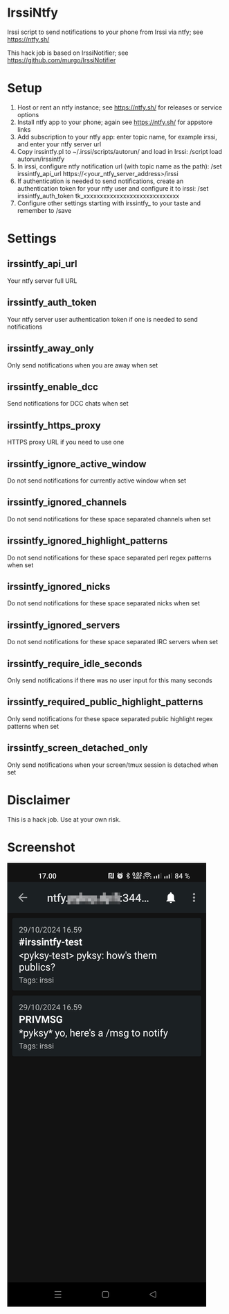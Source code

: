 # IrssiNtfy
Irssi script to send notifications to your phone from Irssi via ntfy; see https://ntfy.sh/

This hack job is based on IrssiNotifier; see https://github.com/murgo/IrssiNotifier

# Setup
1. Host or rent an ntfy instance; see https://ntfy.sh/ for releases or service options
2. Install ntfy app to your phone; again see https://ntfy.sh/ for appstore links
3. Add subscription to your ntfy app: enter topic name, for example irssi, and enter your ntfy server url
4. Copy irssintfy.pl to ~/.irssi/scripts/autorun/ and load in Irssi: /script load autorun/irssintfy
5. In irssi, configure ntfy notification url (with topic name as the path): /set irssintfy_api_url https://<your_ntfy_server_address>/irssi
6. If authentication is needed to send notifications, create an authentication token for your ntfy user and configure it to irssi: /set irssintfy_auth_token tk_xxxxxxxxxxxxxxxxxxxxxxxxxxxxx
7. Configure other settings starting with irssintfy_ to your taste and remember to /save

# Settings
## irssintfy_api_url
Your ntfy server full URL
## irssintfy_auth_token
Your ntfy server user authentication token if one is needed to send notifications
## irssintfy_away_only
Only send notifications when you are away when set
## irssintfy_enable_dcc
Send notifications for DCC chats when set
## irssintfy_https_proxy
HTTPS proxy URL if you need to use one
## irssintfy_ignore_active_window
Do not send notifications for currently active window when set
## irssintfy_ignored_channels
Do not send notifications for these space separated channels when set
## irssintfy_ignored_highlight_patterns
Do not send notifications for these space separated perl regex patterns when set
## irssintfy_ignored_nicks
Do not send notifications for these space separated nicks when set
## irssintfy_ignored_servers
Do not send notifications for these space separated IRC servers when set
## irssintfy_require_idle_seconds
Only send notifications if there was no user input for this many seconds
## irssintfy_required_public_highlight_patterns
Only send notifications for these space separated public highlight regex patterns when set
## irssintfy_screen_detached_only
Only send notifications when your screen/tmux session is detached when set

# Disclaimer
This is a hack job. Use at your own risk.

# Screenshot
![Screenshot from ntfy Android app](images/irssintfy.jpg)
